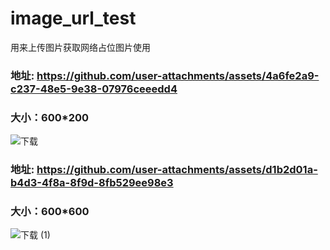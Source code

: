 # image_url_test
用来上传图片获取网络占位图片使用


### 地址: https://github.com/user-attachments/assets/4a6fe2a9-c237-48e5-9e38-07976ceeedd4
### 大小：600*200
![下载](https://github.com/user-attachments/assets/4a6fe2a9-c237-48e5-9e38-07976ceeedd4.png)

### 地址: https://github.com/user-attachments/assets/d1b2d01a-b4d3-4f8a-8f9d-8fb529ee98e3
### 大小：600*600
![下载 (1)](https://github.com/user-attachments/assets/d1b2d01a-b4d3-4f8a-8f9d-8fb529ee98e3.png)

